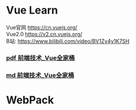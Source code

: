 # Vue Learn
Vue官网 https://cn.vuejs.org/  
Vue2.0 https://v2.cn.vuejs.org/  
B站: https://www.bilibili.com/video/BV1Zy4y1K7SH  

### [pdf 前端技术_Vue全家桶](res/files/尚硅谷_前端技术_Vue全家桶.pdf)  

### [md 前端技术_Vue全家桶](md/vue3快速上手.md)

# WebPack 
